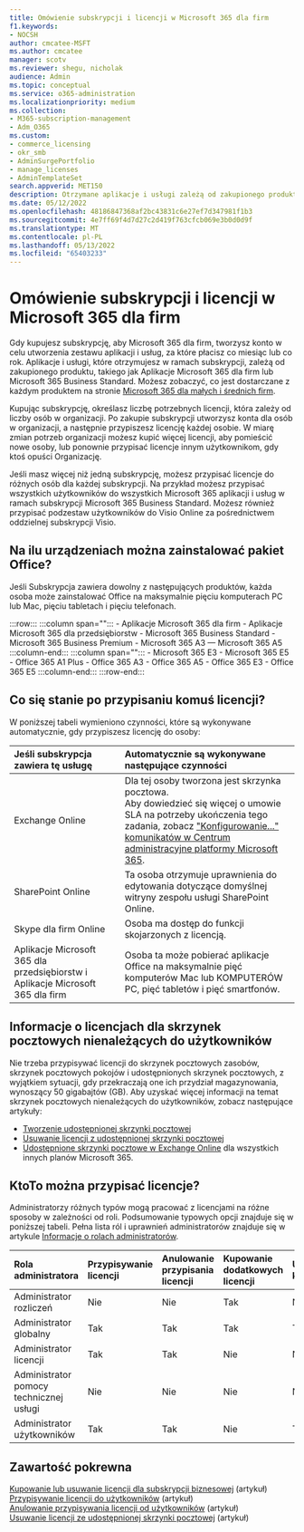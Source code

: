 ```yaml
---
title: Omówienie subskrypcji i licencji w Microsoft 365 dla firm
f1.keywords:
- NOCSH
author: cmcatee-MSFT
ms.author: cmcatee
manager: scotv
ms.reviewer: shegu, nicholak
audience: Admin
ms.topic: conceptual
ms.service: o365-administration
ms.localizationpriority: medium
ms.collection:
- M365-subscription-management
- Adm_O365
ms.custom:
- commerce_licensing
- okr_smb
- AdminSurgePortfolio
- manage_licenses
- AdminTemplateSet
search.appverid: MET150
description: Otrzymane aplikacje i usługi zależą od zakupionego produktu Microsoft 365, takiego jak Aplikacje Microsoft 365 dla firm.
ms.date: 05/12/2022
ms.openlocfilehash: 48186847368af2bc43831c6e27ef7d347981f1b3
ms.sourcegitcommit: 4e7ff69f4d7d27c2d419f763cfcb069e3b0d0d9f
ms.translationtype: MT
ms.contentlocale: pl-PL
ms.lasthandoff: 05/13/2022
ms.locfileid: "65403233"
---
```

# <a name="understand-subscriptions-and-licenses-in-microsoft-365-for-business"></a>Omówienie subskrypcji i licencji w Microsoft 365 dla firm

Gdy kupujesz subskrypcję, aby Microsoft 365 dla firm, tworzysz konto w celu utworzenia zestawu aplikacji i usług, za które płacisz co miesiąc lub co rok. Aplikacje i usługi, które otrzymujesz w ramach subskrypcji, zależą od zakupionego produktu, takiego jak Aplikacje Microsoft 365 dla firm lub Microsoft 365 Business Standard. Możesz zobaczyć, co jest dostarczane z każdym produktem na stronie [Microsoft 365 dla małych i średnich firm](https://products.office.com/compare-all-microsoft-office-products?&activetab=tab:primaryr1).

Kupując subskrypcję, określasz liczbę potrzebnych licencji, która zależy od liczby osób w organizacji. Po zakupie subskrypcji utworzysz konta dla osób w organizacji, a następnie przypiszesz licencję każdej osobie. W miarę zmian potrzeb organizacji możesz kupić więcej licencji, aby pomieścić nowe osoby, lub ponownie przypisać licencje innym użytkownikom, gdy ktoś opuści Organizację.

Jeśli masz więcej niż jedną subskrypcję, możesz przypisać licencje do różnych osób dla każdej subskrypcji. Na przykład możesz przypisać wszystkich użytkowników do wszystkich Microsoft 365 aplikacji i usług w ramach subskrypcji Microsoft 365 Business Standard. Możesz również przypisać podzestaw użytkowników do Visio Online za pośrednictwem oddzielnej subskrypcji Visio.

## <a name="how-many-devices-can-people-install-office-on"></a>Na ilu urządzeniach można zainstalować pakiet Office?

Jeśli Subskrypcja zawiera dowolny z następujących produktów, każda osoba może zainstalować Office na maksymalnie pięciu komputerach PC lub Mac, pięciu tabletach i pięciu telefonach.

:::row:::
   :::column span="":::
        - Aplikacje Microsoft 365 dla firm - Aplikacje Microsoft 365 dla przedsiębiorstw - Microsoft 365 Business Standard - Microsoft 365 Business Premium       - Microsoft 365 A3 — Microsoft 365 A5
   :::column-end:::
   :::column span="":::
        - Microsoft 365 E3 - Microsoft 365 E5 - Office 365 A1 Plus - Office 365 A3 - Office 365 A5 - Office 365 E3 - Office 365 E5
   :::column-end:::
:::row-end:::

## <a name="what-happens-when-you-assign-a-license-to-someone"></a>Co się stanie po przypisaniu komuś licencji?

W poniższej tabeli wymieniono czynności, które są wykonywane automatycznie, gdy przypiszesz licencję do osoby:
  
|Jeśli subskrypcja zawiera tę usługę|Automatycznie są wykonywane następujące czynności|
|:-----|:-----|
|Exchange Online|Dla tej osoby tworzona jest skrzynka pocztowa. <br/> Aby dowiedzieć się więcej o umowie SLA na potrzeby ukończenia tego zadania, zobacz ["Konfigurowanie..." komunikatów w Centrum administracyjne platformy Microsoft 365](https://support.microsoft.com/help/2635238/setting-up-messages-in-the-office-365-admin-center). |
|SharePoint Online|Ta osoba otrzymuje uprawnienia do edytowania dotyczące domyślnej witryny zespołu usługi SharePoint Online.|
|Skype dla firm Online|Osoba ma dostęp do funkcji skojarzonych z licencją.|
|Aplikacje Microsoft 365 dla przedsiębiorstw i Aplikacje Microsoft 365 dla firm|Osoba ta może pobierać aplikacje Office na maksymalnie pięć komputerów Mac lub KOMPUTERÓW PC, pięć tabletów i pięć smartfonów.|

## <a name="understand-licenses-for-non-user-mailboxes"></a>Informacje o licencjach dla skrzynek pocztowych nienależących do użytkowników

Nie trzeba przypisywać licencji do skrzynek pocztowych zasobów, skrzynek pocztowych pokojów i udostępnionych skrzynek pocztowych, z wyjątkiem sytuacji, gdy przekraczają one ich przydział magazynowania, wynoszący 50 gigabajtów (GB). Aby uzyskać więcej informacji na temat skrzynek pocztowych nienależących do użytkowników, zobacz następujące artykuły:
  
- [Tworzenie udostępnionej skrzynki pocztowej](../../admin/email/create-a-shared-mailbox.md)
- [Usuwanie licencji z udostępnionej skrzynki pocztowej](../../admin/email/remove-license-from-shared-mailbox.md)
- [Udostępnione skrzynki pocztowe w Exchange Online](/exchange/collaboration-exo/shared-mailboxes) dla wszystkich innych planów Microsoft 365.

## <a name="who-can-assign-licenses"></a>KtoTo można przypisać licencje?

Administratorzy różnych typów mogą pracować z licencjami na różne sposoby w zależności od roli. Podsumowanie typowych opcji znajduje się w poniższej tabeli. Pełna lista ról i uprawnień administratorów znajduje się w artykule [Informacje o rolach administratorów](../../admin/add-users/about-admin-roles.md).
  
|Rola administratora|Przypisywanie licencji|Anulowanie przypisania licencji|Kupowanie dodatkowych licencji|Usuwanie konta|
|:-----|:-----|:-----|:-----|:-----|
|Administrator rozliczeń|Nie|Nie|Tak|Nie|
|Administrator globalny|Tak|Tak|Tak|Tak|
|Administrator licencji|Tak|Tak|Nie|Nie|
|Administrator pomocy technicznej usługi|Nie|Nie|Nie|Nie|
|Administrator użytkowników|Tak|Tak|Nie|Tak|

## <a name="related-content"></a>Zawartość pokrewna

[Kupowanie lub usuwanie licencji dla subskrypcji biznesowej](buy-licenses.md) (artykuł)\
[Przypisywanie licencji do użytkowników](../../admin/manage/assign-licenses-to-users.md) (artykuł)\
[Anulowanie przypisywania licencji od użytkowników](../../admin/manage/remove-licenses-from-users.md) (artykuł)\
[Usuwanie licencji ze udostępnionej skrzynki pocztowej](../../admin/email/remove-license-from-shared-mailbox.md) (artykuł)
